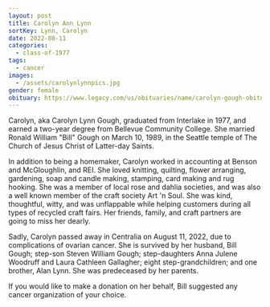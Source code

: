 ```yaml
---
layout: post
title: Carolyn Ann Lynn
sortKey: Lynn, Carolyn
date: 2022-08-11
categories:
  - class-of-1977
tags:
  - cancer
images:
  - /assets/carolynlynnpics.jpg
gender: female
obituary: https://www.legacy.com/us/obituaries/name/carolyn-gough-obituary?id=36269268
---
```

Carolyn, aka Carolyn Lynn Gough, graduated from Interlake in 1977, and earned a two-year degree from Bellevue Community College. She married Ronald William "Bill" Gough on March 10, 1989, in the Seattle temple of The Church of Jesus Christ of Latter-day Saints.

In addition to being a homemaker, Carolyn worked in accounting at Benson and McGloughlin, and REI. She loved knitting, quilting, flower arranging, gardening, soap and candle making, stamping, card making and rug hooking. She was a member of local rose and dahlia societies, and was also a well known member of the craft society Art 'n Soul. She was kind, thoughtful, witty, and was unflappable while helping customers during all types of recycled craft fairs. Her friends, family, and craft partners are going to miss her dearly.

Sadly, Carolyn passed away in Centralia on August 11, 2022, due to complications of ovarian cancer. She is survived by her husband, Bill Gough; step-son Steven William Gough; step-daughters Anna Julene Woodruff and Laura Cathleen Gallagher; eight step-grandchildren; and one brother, Alan Lynn. She was predeceased by her parents.

If you would like to make a donation on her behalf, Bill suggested any cancer organization of your choice.